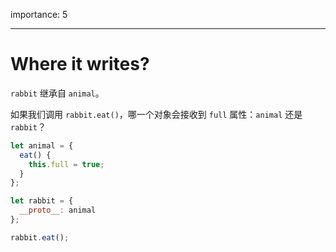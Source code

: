 importance: 5

---

# Where it writes?

`rabbit` 继承自 `animal`。

如果我们调用 `rabbit.eat()`，哪一个对象会接收到 `full` 属性：`animal` 还是 `rabbit`？ 

```js
let animal = {
  eat() {
    this.full = true;
  }
};

let rabbit = {
  __proto__: animal
};

rabbit.eat();
```
